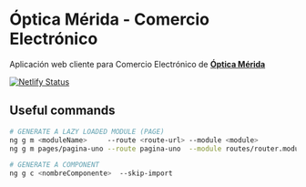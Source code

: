 # Óptica Mérida - Comercio Electrónico

Aplicación web cliente para Comercio Electrónico de [**Óptica Mérida**](https://optica-merida.netlify.app)

[![Netlify Status](https://api.netlify.com/api/v1/badges/6ad407fa-417e-4824-a841-412fcfb5bef0/deploy-status)](https://app.netlify.com/sites/optica-merida/deploys)


## Useful commands
```sh
# GENERATE A LAZY LOADED MODULE (PAGE)
ng g m <moduleName>     --route <route-url> --module <module>
ng g m pages/pagina-uno --route pagina-uno  --module routes/router.module  

# GENERATE A COMPONENT
ng g c <nombreComponente>  --skip-import
```